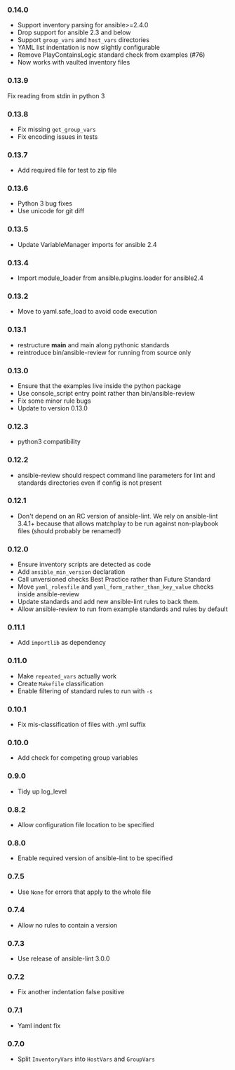 ### 0.14.0

* Support inventory parsing for ansible>=2.4.0
* Drop support for ansible 2.3 and below
* Support `group_vars` and `host_vars` directories
* YAML list indentation is now slightly configurable
* Remove PlayContainsLogic standard check from examples (#76)
* Now works with vaulted inventory files

### 0.13.9

Fix reading from stdin in python 3

### 0.13.8

* Fix missing `get_group_vars`
* Fix encoding issues in tests

### 0.13.7
* Add required file for test to zip file

### 0.13.6
* Python 3 bug fixes
* Use unicode for git diff

### 0.13.5
* Update VariableManager imports for ansible 2.4

### 0.13.4
* Import module_loader from ansible.plugins.loader for ansible2.4

### 0.13.2
* Move to yaml.safe_load to avoid code execution

### 0.13.1
* restructure __main__ and main along pythonic standards
* reintroduce bin/ansible-review for running from source only

### 0.13.0
* Ensure that the examples live inside the python package
* Use console_script entry point rather than bin/ansible-review
* Fix some minor rule bugs
* Update to version 0.13.0

### 0.12.3
* python3 compatibility

### 0.12.2
* ansible-review should respect command line parameters
  for lint and standards directories even if config is not
  present

### 0.12.1
* Don't depend on an RC version of ansible-lint. We rely on
  ansible-lint 3.4.1+ because that allows matchplay to be
  run against non-playbook files (should probably be renamed!)

### 0.12.0
* Ensure inventory scripts are detected as code
* Add `ansible_min_version` declaration
* Call unversioned checks Best Practice rather than Future Standard
* Move `yaml_rolesfile` and `yaml_form_rather_than_key_value` checks
  inside ansible-review
* Update standards and add new ansible-lint rules to back them.
* Allow ansible-review to run from example standards and rules by
  default

### 0.11.1
* Add `importlib` as dependency

### 0.11.0
* Make `repeated_vars` actually work
* Create `Makefile` classification
* Enable filtering of standard rules to run with `-s`

### 0.10.1
* Fix mis-classification of files with .yml suffix

### 0.10.0
* Add check for competing group variables

### 0.9.0
* Tidy up log_level

### 0.8.2
* Allow configuration file location to be specified

### 0.8.0
* Enable required version of ansible-lint to be specified

### 0.7.5
* Use `None` for errors that apply to the whole file

### 0.7.4
* Allow no rules to contain a version

### 0.7.3
* Use release of ansible-lint 3.0.0

### 0.7.2
* Fix another indentation false positive

### 0.7.1
* Yaml indent fix

### 0.7.0
* Split `InventoryVars` into `HostVars` and `GroupVars`
